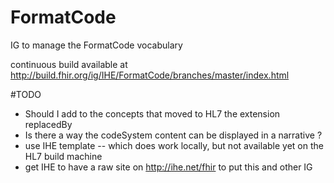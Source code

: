 # FormatCode
IG to manage the FormatCode vocabulary

continuous build available at http://build.fhir.org/ig/IHE/FormatCode/branches/master/index.html

#TODO
* Should I add to the concepts that moved to HL7 the extension replacedBy
* Is there a way the codeSystem content can be displayed in a narrative ?
* use IHE template -- which does work locally, but not available yet on the HL7 build machine
* get IHE to have a raw site on http://ihe.net/fhir to put this and other IG
